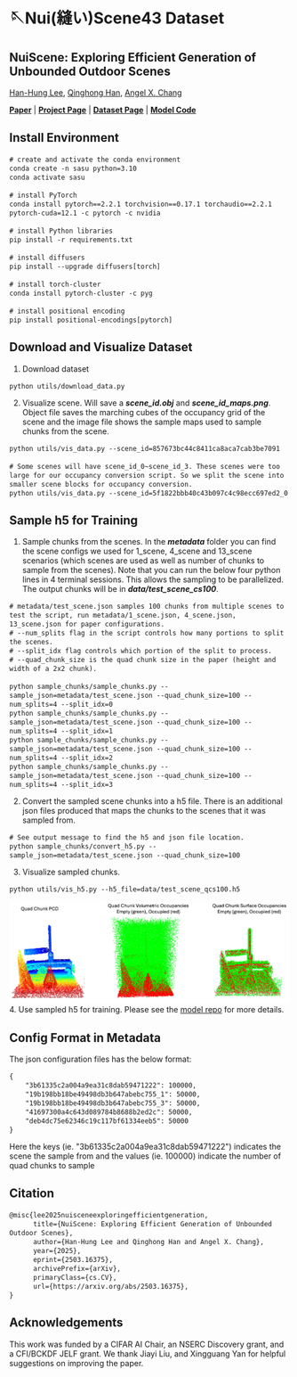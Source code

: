 # 🪡Nui(縫い)Scene43 Dataset

## NuiScene: Exploring Efficient Generation of Unbounded Outdoor Scenes

[Han-Hung Lee](https://hanhung.github.io/), [Qinghong Han](https://sulley.cc/), [Angel X. Chang](https://angelxuanchang.github.io/)

**[Paper](https://arxiv.org/abs/2503.16375)** | **[Project Page](https://3dlg-hcvc.github.io/NuiScene/)** | **[Dataset Page](https://3dlg-hcvc.github.io/NuiScene43-Dataset/)** | **[Model Code](https://github.com/3dlg-hcvc/NuiScene)**

## Install Environment

```
# create and activate the conda environment
conda create -n sasu python=3.10
conda activate sasu

# install PyTorch
conda install pytorch==2.2.1 torchvision==0.17.1 torchaudio==2.2.1 pytorch-cuda=12.1 -c pytorch -c nvidia

# install Python libraries
pip install -r requirements.txt

# install diffusers
pip install --upgrade diffusers[torch]

# install torch-cluster
conda install pytorch-cluster -c pyg

# install positional encoding
pip install positional-encodings[pytorch]
```

## Download and Visualize Dataset

1. Download dataset
```
python utils/download_data.py
```
2. Visualize scene. Will save a ***scene_id.obj*** and ***scene_id_maps.png***. Object file saves the marching cubes of the occupancy grid of the scene and the image file shows the sample maps used to sample chunks from the scene.
```
python utils/vis_data.py --scene_id=857673bc44c8411ca8aca7cab3be7091

# Some scenes will have scene_id_0~scene_id_3. These scenes were too large for our occupancy conversion script. So we split the scene into smaller scene blocks for occupancy conversion.
python utils/vis_data.py --scene_id=5f1822bbb40c43b097c4c98ecc697ed2_0
```

## Sample h5 for Training

1. Sample chunks from the scenes. In the ***metadata*** folder you can find the scene configs we used for 1_scene, 4_scene and 13_scene scenarios (which scenes are used as well as number of chunks to sample from the scenes). Note that you can run the below four python lines in 4 terminal sessions. This allows the sampling to be parallelized. The output chunks will be in ***data/test_scene_cs100***.
```
# metadata/test_scene.json samples 100 chunks from multiple scenes to test the script, run metadata/1_scene.json, 4_scene.json, 13_scene.json for paper configurations.
# --num_splits flag in the script controls how many portions to split the scenes.
# --split_idx flag controls which portion of the split to process.
# --quad_chunk_size is the quad chunk size in the paper (height and width of a 2x2 chunk).

python sample_chunks/sample_chunks.py --sample_json=metadata/test_scene.json --quad_chunk_size=100 --num_splits=4 --split_idx=0
python sample_chunks/sample_chunks.py --sample_json=metadata/test_scene.json --quad_chunk_size=100 --num_splits=4 --split_idx=1
python sample_chunks/sample_chunks.py --sample_json=metadata/test_scene.json --quad_chunk_size=100 --num_splits=4 --split_idx=2
python sample_chunks/sample_chunks.py --sample_json=metadata/test_scene.json --quad_chunk_size=100 --num_splits=4 --split_idx=3
```
2. Convert the sampled scene chunks into a h5 file. There is an additional json files produced that maps the chunks to the scenes that it was sampled from.
```
# See output message to find the h5 and json file location.
python sample_chunks/convert_h5.py --sample_json=metadata/test_scene.json --quad_chunk_size=100
```
3. Visualize sampled chunks.
```
python utils/vis_h5.py --h5_file=data/test_scene_qcs100.h5
```
![Alt text](media/vis_chunk.jpg)
4. Use sampled h5 for training. Please see the [model repo](https://github.com/3dlg-hcvc/NuiScene?tab=readme-ov-file) for more details.

## Config Format in Metadata

The json configuration files has the below format:
```
{
    "3b61335c2a004a9ea31c8dab59471222": 100000,
    "19b198bb18be49498db3b647abebc755_1": 50000,
    "19b198bb18be49498db3b647abebc755_3": 50000,
    "41697300a4c643d089784b8688b2ed2c": 50000,
    "deb4dc75e62346c19c117bf61334eeb5": 50000
}
```
Here the keys (ie. "3b61335c2a004a9ea31c8dab59471222") indicates the scene the sample from and the values (ie. 100000) indicate the number of quad chunks to sample

## Citation

```
@misc{lee2025nuisceneexploringefficientgeneration,
      title={NuiScene: Exploring Efficient Generation of Unbounded Outdoor Scenes}, 
      author={Han-Hung Lee and Qinghong Han and Angel X. Chang},
      year={2025},
      eprint={2503.16375},
      archivePrefix={arXiv},
      primaryClass={cs.CV},
      url={https://arxiv.org/abs/2503.16375}, 
}
```

## Acknowledgements

This work was funded by a CIFAR AI Chair, an NSERC Discovery grant, and a CFI/BCKDF JELF grant. We thank Jiayi Liu, and Xingguang Yan for helpful suggestions on improving the paper.
